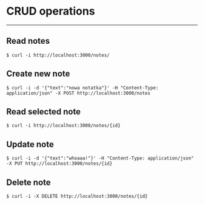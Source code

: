 # CRUD operations
---

## Read notes
`$ curl -i http://localhost:3000/notes/`

## Create new note
`$ curl -i -d '{"text":"nowa notatka"}' -H "Content-Type: application/json" -X POST http://localhost:3000/notes`

## Read selected note
`$ curl -i http://localhost:3000/notes/{id}`

## Update note
`$ curl -i -d '{"text":"whoaaa!"}' -H "Content-Type: application/json" -X PUT http://localhost:3000/notes/{id}`

## Delete note
`$ curl -i -X DELETE http://localhost:3000/notes/{id}`
